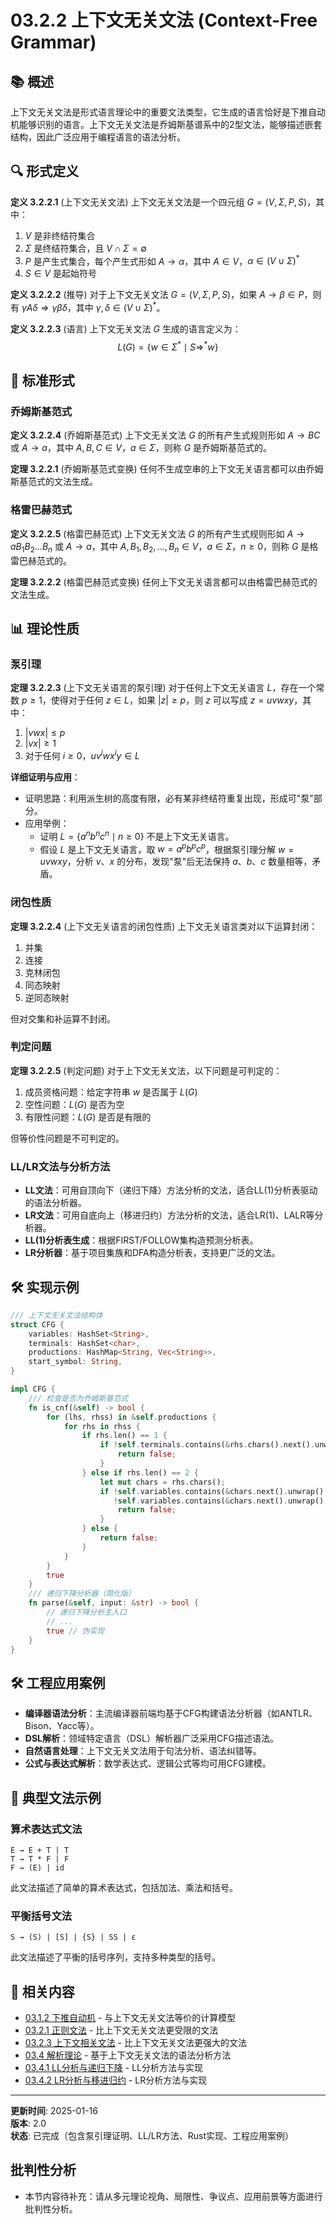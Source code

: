 # 03.2.2 上下文无关文法 (Context-Free Grammar)

## 📚 概述

上下文无关文法是形式语言理论中的重要文法类型，它生成的语言恰好是下推自动机能够识别的语言。上下文无关文法是乔姆斯基谱系中的2型文法，能够描述嵌套结构，因此广泛应用于编程语言的语法分析。

## 🔍 形式定义

**定义 3.2.2.1** (上下文无关文法)
上下文无关文法是一个四元组 $G = (V, \Sigma, P, S)$，其中：

1. $V$ 是非终结符集合
2. $\Sigma$ 是终结符集合，且 $V \cap \Sigma = \emptyset$
3. $P$ 是产生式集合，每个产生式形如 $A \to \alpha$，其中 $A \in V$，$\alpha \in (V \cup \Sigma)^*$
4. $S \in V$ 是起始符号

**定义 3.2.2.2** (推导)
对于上下文无关文法 $G = (V, \Sigma, P, S)$，如果 $A \to \beta \in P$，则有 $\gamma A \delta \Rightarrow \gamma \beta \delta$，其中 $\gamma, \delta \in (V \cup \Sigma)^*$。

**定义 3.2.2.3** (语言)
上下文无关文法 $G$ 生成的语言定义为：
$$L(G) = \{w \in \Sigma^* \mid S \Rightarrow^* w\}$$

## 🔄 标准形式

### 乔姆斯基范式

**定义 3.2.2.4** (乔姆斯基范式)
上下文无关文法 $G$ 的所有产生式规则形如 $A \to BC$ 或 $A \to a$，其中 $A, B, C \in V$，$a \in \Sigma$，则称 $G$ 是乔姆斯基范式的。

**定理 3.2.2.1** (乔姆斯基范式变换)
任何不生成空串的上下文无关语言都可以由乔姆斯基范式的文法生成。

### 格雷巴赫范式

**定义 3.2.2.5** (格雷巴赫范式)
上下文无关文法 $G$ 的所有产生式规则形如 $A \to aB_1B_2...B_n$ 或 $A \to a$，其中 $A, B_1, B_2, ..., B_n \in V$，$a \in \Sigma$，$n \geq 0$，则称 $G$ 是格雷巴赫范式的。

**定理 3.2.2.2** (格雷巴赫范式变换)
任何上下文无关语言都可以由格雷巴赫范式的文法生成。

## 📊 理论性质

### 泵引理

**定理 3.2.2.3** (上下文无关语言的泵引理)
对于任何上下文无关语言 $L$，存在一个常数 $p \geq 1$，使得对于任何 $z \in L$，如果 $|z| \geq p$，则 $z$ 可以写成 $z = uvwxy$，其中：

1. $|vwx| \leq p$
2. $|vx| \geq 1$
3. 对于任何 $i \geq 0$，$uv^iwx^iy \in L$

**详细证明与应用**：

- 证明思路：利用派生树的高度有限，必有某非终结符重复出现，形成可"泵"部分。
- 应用举例：
  - 证明 $L = \{a^n b^n c^n \mid n \geq 0\}$ 不是上下文无关语言。
  - 假设 $L$ 是上下文无关语言，取 $w = a^p b^p c^p$，根据泵引理分解 $w = uvwxy$，分析 $v$、$x$ 的分布，发现"泵"后无法保持 $a$、$b$、$c$ 数量相等，矛盾。

### 闭包性质

**定理 3.2.2.4** (上下文无关语言的闭包性质)
上下文无关语言类对以下运算封闭：

1. 并集
2. 连接
3. 克林闭包
4. 同态映射
5. 逆同态映射

但对交集和补运算不封闭。

### 判定问题

**定理 3.2.2.5** (判定问题)
对于上下文无关文法，以下问题是可判定的：

1. 成员资格问题：给定字符串 $w$ 是否属于 $L(G)$
2. 空性问题：$L(G)$ 是否为空
3. 有限性问题：$L(G)$ 是否是有限的

但等价性问题是不可判定的。

### LL/LR文法与分析方法

- **LL文法**：可用自顶向下（递归下降）方法分析的文法，适合LL(1)分析表驱动的语法分析器。
- **LR文法**：可用自底向上（移进归约）方法分析的文法，适合LR(1)、LALR等分析器。
- **LL(1)分析表生成**：根据FIRST/FOLLOW集构造预测分析表。
- **LR分析器**：基于项目集族和DFA构造分析表，支持更广泛的文法。

## 🛠️ 实现示例

```rust
/// 上下文无关文法结构体
struct CFG {
    variables: HashSet<String>,
    terminals: HashSet<char>,
    productions: HashMap<String, Vec<String>>,
    start_symbol: String,
}

impl CFG {
    /// 检查是否为乔姆斯基范式
    fn is_cnf(&self) -> bool {
        for (lhs, rhss) in &self.productions {
            for rhs in rhss {
                if rhs.len() == 1 {
                    if !self.terminals.contains(&rhs.chars().next().unwrap()) {
                        return false;
                    }
                } else if rhs.len() == 2 {
                    let mut chars = rhs.chars();
                    if !self.variables.contains(&chars.next().unwrap().to_string()) ||
                       !self.variables.contains(&chars.next().unwrap().to_string()) {
                        return false;
                    }
                } else {
                    return false;
                }
            }
        }
        true
    }
    /// 递归下降分析器（简化版）
    fn parse(&self, input: &str) -> bool {
        // 递归下降分析主入口
        // ...
        true // 伪实现
    }
}
```

## 🛠️ 工程应用案例

- **编译器语法分析**：主流编译器前端均基于CFG构建语法分析器（如ANTLR、Bison、Yacc等）。
- **DSL解析**：领域特定语言（DSL）解析器广泛采用CFG描述语法。
- **自然语言处理**：上下文无关文法用于句法分析、语法纠错等。
- **公式与表达式解析**：数学表达式、逻辑公式等均可用CFG建模。

## 🧩 典型文法示例

### 算术表达式文法

```text
E → E + T | T
T → T * F | F
F → (E) | id
```

此文法描述了简单的算术表达式，包括加法、乘法和括号。

### 平衡括号文法

```text
S → (S) | [S] | {S} | SS | ε
```

此文法描述了平衡的括号序列，支持多种类型的括号。

## 🔗 相关内容

- [03.1.2 下推自动机](../01_Automata_Theory/03.1.2_Pushdown_Automata.md) - 与上下文无关文法等价的计算模型
- [03.2.1 正则文法](03.2.1_Regular_Grammar.md) - 比上下文无关文法更受限的文法
- [03.2.3 上下文相关文法](03.2.3_Context_Sensitive_Grammar.md) - 比上下文无关文法更强大的文法
- [03.4 解析理论](../03.4_Parsing_Theory.md) - 基于上下文无关文法的语法分析方法
- [03.4.1 LL分析与递归下降](../03.4.1_LL_Parsing.md) - LL分析方法与实现
- [03.4.2 LR分析与移进归约](../03.4.2_LR_Parsing.md) - LR分析方法与实现

---

**更新时间**: 2025-01-16  
**版本**: 2.0  
**状态**: 已完成（包含泵引理证明、LL/LR方法、Rust实现、工程应用案例）

## 批判性分析

- 本节内容待补充：请从多元理论视角、局限性、争议点、应用前景等方面进行批判性分析。
